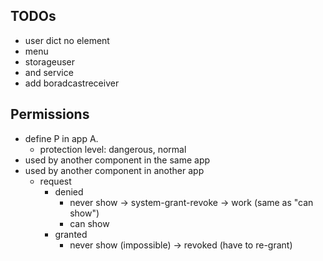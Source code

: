 ## TODOs
- user dict no element
- menu
- storageuser
- and service
- add boradcastreceiver

## Permissions

- define P in app A.
  - protection level: dangerous, normal
- used by another component in the same app
- used by another component in another app
  - request
    - denied
      - never show -> system-grant-revoke -> work (same as "can show")
      - can show
    - granted
      - never show (impossible)
      -> revoked (have to re-grant)
